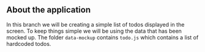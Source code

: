 ## About the application

In this branch we will be creating a simple list of todos displayed in the screen.
To keep things simple we will be using the data that has been mocked up. The folder `data-mockup` contains `todo.js` which contains a list of hardcoded todos.

